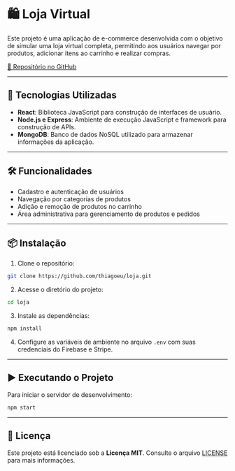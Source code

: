 # 🛍️ Loja Virtual

Este projeto é uma aplicação de e-commerce desenvolvida com o objetivo de simular uma loja virtual completa, permitindo aos usuários navegar por produtos, adicionar itens ao carrinho e realizar compras.

[🔗 Repositório no GitHub](https://github.com/thiagoeu/loja)

---

## 🚀 Tecnologias Utilizadas

- **React**: Biblioteca JavaScript para construção de interfaces de usuário.
- **Node.js e Express**: Ambiente de execução JavaScript e framework para construção de APIs.
- **MongoDB**: Banco de dados NoSQL utilizado para armazenar informações da aplicação.

---

## 🛠️ Funcionalidades

- Cadastro e autenticação de usuários  
- Navegação por categorias de produtos  
- Adição e remoção de produtos no carrinho  
- Área administrativa para gerenciamento de produtos e pedidos  

---

## 📦 Instalação

1. Clone o repositório:

```bash
git clone https://github.com/thiagoeu/loja.git
```

2. Acesse o diretório do projeto:

```bash
cd loja
```

3. Instale as dependências:

```bash
npm install
```

4. Configure as variáveis de ambiente no arquivo `.env` com suas credenciais do Firebase e Stripe.

---

## ▶️ Executando o Projeto

Para iniciar o servidor de desenvolvimento:

```bash
npm start
```

---

## 📄 Licença

Este projeto está licenciado sob a **Licença MIT**. Consulte o arquivo [LICENSE](LICENSE) para mais informações.
